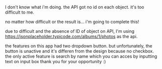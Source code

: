 I don't know what i'm doing. the API got no id on each object. it's too difficult to me.

no matter how difficult or the result is...
i'm going to complete this!

due to difficult and the absence of ID of object on API,
I'm using https://jsonplaceholder.typicode.com/albums/1/photos as the api.

the features on this app had two dropdown button. but unfortunately,
the button is unactive and it's differen from the design because no checkbox.
the only active feature is search by name which you can acces by inputting text on input box
thank you for your opportunity :)
